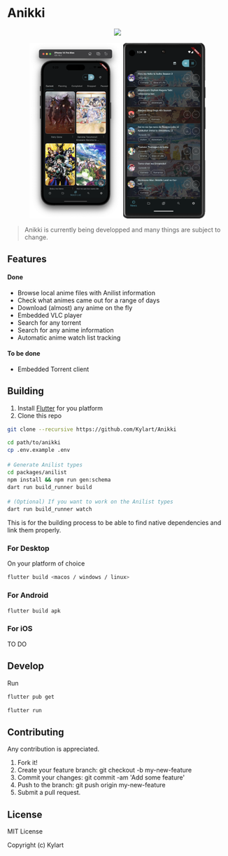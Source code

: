# Anikki
<p align="center">
  <img src="assets/anikki_desktop.png" />
</p>
<p align="center">
  <img height="400" src="assets/anikki_ios.png" />
  <img height="400" src="assets/anikki_android.png" />
</p>


> Anikki is currently being developped and many things are subject to change.

## Features

#### Done
* Browse local anime files with Anilist information
* Check what animes came out for a range of days
* Download (almost) any anime on the fly
* Embedded VLC player
* Search for any torrent
* Search for any anime information
* Automatic anime watch list tracking

#### To be done
* Embedded Torrent client

## Building

1. Install [Flutter](https://flutter.dev) for you platform
2. Clone this repo 

```bash
git clone --recursive https://github.com/Kylart/Anikki
```

```bash
cd path/to/anikki
cp .env.example .env

# Generate Anilist types
cd packages/anilist
npm install && npm run gen:schema
dart run build_runner build

# (Optional) If you want to work on the Anilist types
dart run build_runner watch
```

This is for the building process to be able to find native dependencies and link them properly.

### For Desktop

On your platform of choice
```bash
flutter build <macos / windows / linux>
```

### For Android
```bash
flutter build apk
```

### For iOS

TO DO

## Develop

Run
```bash
flutter pub get
```

```bash
flutter run
```

## Contributing
Any contribution is appreciated.

1. Fork it!
2. Create your feature branch: git checkout -b my-new-feature
3. Commit your changes: git commit -am 'Add some feature'
4. Push to the branch: git push origin my-new-feature
5. Submit a pull request.

## License
MIT License

Copyright (c) Kylart